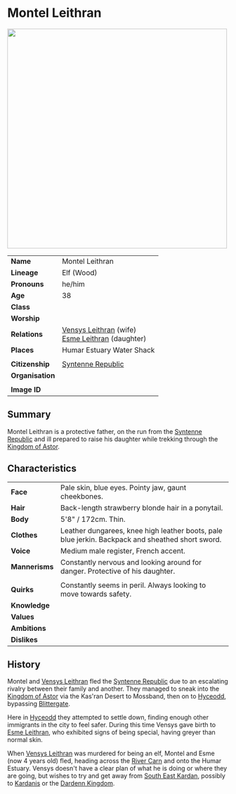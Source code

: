 # Montel Leithran

<img src="https://raw.githubusercontent.com/jesskelsall/astarus-images/main/characters/portraits/imageid.png" height="500" />

|||
| --- | --- |
| **Name** | Montel Leithran | character.3
| **Lineage** | Elf (Wood) |
| **Pronouns** | he/him |
| **Age** | 38 |
| **Class** | |
| **Worship** | |
| **Relations** | [Vensys Leithran](vensys-leithran.md) (wife)<br>[Esme Leithran](esme-leithran.md) (daughter) |
| **Places** | Humar Estuary Water Shack |
|||
| **Citizenship** | [Syntenne Republic](../civilisations/syntenne-republic/syntenne-republic.md) |
| **Organisation** | |
|||
| **Image ID** | |

## Summary

Montel Leithran is a protective father, on the run from the [Syntenne Republic](../civilisations/syntenne-republic/syntenne-republic.md) and ill prepared to raise his daughter while trekking through the [Kingdom of Astor](../civilisations/kingdom-of-astor/kingdom-of-astor.md).

## Characteristics

| | |
| --- | --- |
| **Face** | Pale skin, blue eyes. Pointy jaw, gaunt cheekbones. | characteristics.2
| **Hair** | Back-length strawberry blonde hair in a ponytail. |
| **Body** | 5'8" / 172cm. Thin. |
| **Clothes** | Leather dungarees, knee high leather boots, pale blue jerkin. Backpack and sheathed short sword. |
| **Voice** | Medium male register, French accent. |
| **Mannerisms** | Constantly nervous and looking around for danger. Protective of his daughter. |
| | |
| **Quirks** | Constantly seems in peril. Always looking to move towards safety. |
| **Knowledge** | |
| **Values** | |
| **Ambitions** | |
| **Dislikes** | |

## History

Montel and [Vensys Leithran](vensys-leithran.md) fled the [Syntenne Republic](../civilisations/syntenne-republic/syntenne-republic.md) due to an escalating rivalry between their family and another. They managed to sneak into the [Kingdom of Astor](../civilisations/kingdom-of-astor/kingdom-of-astor.md) via the Kas'ran Desert to Mossband, then on to [Hyceodd](../places/towns/hyceodd.md), bypassing [Blittergate](../places/towns/blittergate.md).

Here in [Hyceodd](../places/towns/hyceodd.md) they attempted to settle down, finding enough other immigrants in the city to feel safer. During this time Vensys gave birth to [Esme Leithran](esme-leithran.md), who exhibited signs of being special, having greyer than normal skin.

When [Vensys Leithran](vensys-leithran.md) was murdered for being an elf, Montel and Esme (now 4 years old) fled, heading across the [River Carn](../places/rivers-lakes/river-carn.md) and onto the Humar Estuary. Vensys doesn't have a clear plan of what he is doing or where they are going, but wishes to try and get away from [South East Kardan](../places/regions/south-east-kardan.md), possibly to [Kardanis](../places/regions/kardanis.md) or the [Dardenn Kingdom](../civilisations/dardenn-kingdom/dardenn-kingdom.md).
